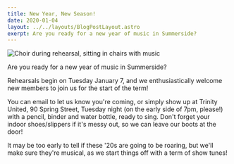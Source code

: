 ```yaml
---
title: New Year, New Season!
date: 2020-01-04
layout: ../../layouts/BlogPostLayout.astro
exerpt: Are you ready for a new year of music in Summerside?
---
```

![](/images/20190115_202118.jpg "Choir during rehearsal, sitting in chairs with music")

Are you ready for a new year of music in Summerside?

Rehearsals begin on Tuesday January 7, and we enthusiastically welcome new members to join us for the start of the term!

You can email to let us know you're coming, or simply show up at Trinity United, 90 Spring Street, Tuesday night (on the early side of 7pm, please!) with a pencil, binder and water bottle, ready to sing. Don't forget your indoor shoes/slippers if it's messy out, so we can leave our boots at the door!

It may be too early to tell if these '20s are going to be roaring, but we'll make sure they're musical, as we start things off with a term of show tunes!